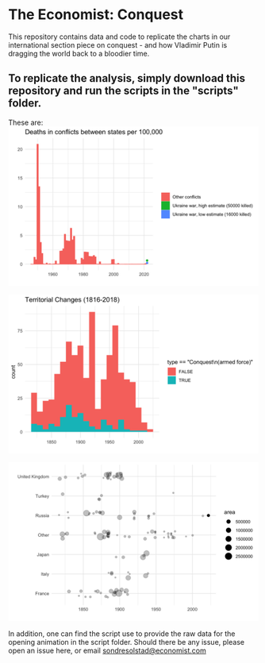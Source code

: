 # The Economist: Conquest

This repository contains data and code to replicate the charts in our international section piece on conquest - and how Vladimir Putin is dragging the world back to a bloodier time. 

## To replicate the analysis, simply download this repository and run the scripts in the "scripts" folder.

These are:
![](plots/battle_deaths_over_time.png?raw=true)

![](plots/conquests_by_decade.png?raw=true)

![](plots/conquests_by_country.png?raw=true)

In addition, one can find the script use to provide the raw data for the opening animation in the script folder. Should there be any issue, please open an issue here, or email sondresolstad@economist.com
